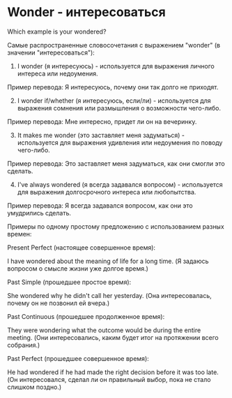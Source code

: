 # Wonder - интересоваться




Which example is your wondered?

Самые распространенные словосочетания с выражением "wonder" (в значении "интересоваться"):

1. I wonder (я интересуюсь) - используется для выражения личного интереса или недоумения.

Пример перевода: Я интересуюсь, почему они так долго не приходят.

2. I wonder if/whether (я интересуюсь, если/ли) - используется для выражения сомнения или размышления о возможности чего-либо.

Пример перевода: Мне интересно, придет ли он на вечеринку.

3. It makes me wonder (это заставляет меня задуматься) - используется для выражения удивления или недоумения по поводу чего-либо.

Пример перевода: Это заставляет меня задуматься, как они смогли это сделать.

4. I've always wondered (я всегда задавался вопросом) - используется для выражения долгосрочного интереса или любопытства.

Пример перевода: Я всегда задавался вопросом, как они это умудрились сделать.

Примеры по одному простому предложению с использованием разных времен:

Present Perfect (настоящее совершенное время):

I have wondered about the meaning of life for a long time. (Я задаюсь вопросом о смысле жизни уже долгое время.)

Past Simple (прошедшее простое время):

She wondered why he didn't call her yesterday. (Она интересовалась, почему он не позвонил ей вчера.)

Past Continuous (прошедшее продолженное время):

They were wondering what the outcome would be during the entire meeting. (Они интересовались, каким будет итог на протяжении всего собрания.)

Past Perfect (прошедшее совершенное время):

He had wondered if he had made the right decision before it was too late. (Он интересовался, сделал ли он правильный выбор, пока не стало слишком поздно.)